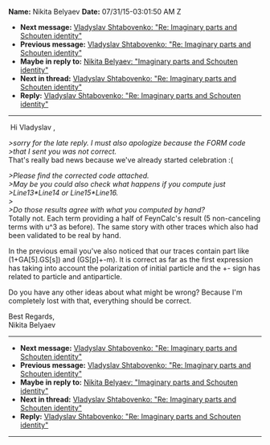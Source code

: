 **Name:** Nikita Belyaev
**Date:** 07/31/15-03:01:50 AM Z

  - **Next message:** [Vladyslav Shtabovenko: "Re: Imaginary parts and
    Schouten identity"](0963.html)
  - **Previous message:** [Vladyslav Shtabovenko: "Re: Imaginary parts
    and Schouten identity"](0961.html)
  - **Maybe in reply to:** [Nikita Belyaev: "Imaginary parts and
    Schouten identity"](0956.html)
  - **Next in thread:** [Vladyslav Shtabovenko: "Re: Imaginary parts and
    Schouten identity"](0963.html)
  - **Reply:** [Vladyslav Shtabovenko: "Re: Imaginary parts and Schouten
    identity"](0963.html)

-----

 Hi Vladyslav ,  

*\>sorry for the late reply. I must also apologize because the FORM
code*  
*\>that I sent you was not correct.*  
That's really bad news because we've already started celebration :(  

*\>Please find the corrected code attached.*  
*\>May be you could also check what happens if you compute just*  
*\>Line13\*Line14 or Line15\*Line16.*  
*\>*  
*\>Do those results agree with what you computed by hand?*  
Totally not. Each term providing a half of FeynCalc's result (5
non-canceling terms with u^3 as before). The same story with other
traces which also had been validated to be real by hand.  

In the previous email you've also noticed that our traces contain part
like (1+GA[5].GS[s]) and (GS[p]+-m). It is
correct as far as the first expression has taking into account the
polarization of initial particle and the +- sign has related to particle
and antiparticle.  

Do you have any other ideas about what might be wrong? Because I'm
completely lost with that, everything should be correct.  

Best Regards,  
Nikita Belyaev  

-----

  - **Next message:** [Vladyslav Shtabovenko: "Re: Imaginary parts and
    Schouten identity"](0963.html)
  - **Previous message:** [Vladyslav Shtabovenko: "Re: Imaginary parts
    and Schouten identity"](0961.html)
  - **Maybe in reply to:** [Nikita Belyaev: "Imaginary parts and
    Schouten identity"](0956.html)
  - **Next in thread:** [Vladyslav Shtabovenko: "Re: Imaginary parts and
    Schouten identity"](0963.html)
  - **Reply:** [Vladyslav Shtabovenko: "Re: Imaginary parts and Schouten
    identity"](0963.html)

-----

